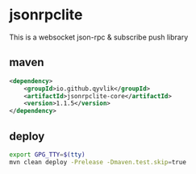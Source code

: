 # jsonrpclite

This is a websocket json-rpc & subscribe push library

## maven

```xml
<dependency>
    <groupId>io.github.qyvlik</groupId>
    <artifactId>jsonrpclite-core</artifactId>
    <version>1.1.5</version>
</dependency>
```

## deploy

```bash
export GPG_TTY=$(tty)
mvn clean deploy -Prelease -Dmaven.test.skip=true
```
